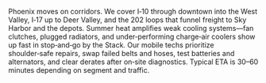 Phoenix moves on corridors. We cover I‑10 through downtown into the West Valley, I‑17 up to Deer Valley, and the 202 loops that funnel freight to Sky Harbor and the depots. Summer heat amplifies weak cooling systems—fan clutches, plugged radiators, and under‑performing charge‑air coolers show up fast in stop‑and‑go by the Stack. Our mobile techs prioritize shoulder‑safe repairs, swap failed belts and hoses, test batteries and alternators, and clear derates after on‑site diagnostics. Typical ETA is 30–60 minutes depending on segment and traffic.
